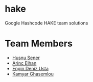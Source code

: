 # hake
Google Hashcode HAKE team solutions

# Team Members
* [Husnu Sener](https://github.com/husnusener/)
* [Arinc Elhan](https://github.com/elhanarinc)
* [Engin Deniz Usta](https://github.com/edusta)
* [Kamyar Ghasemlou](https://github.com/kamyarg)
